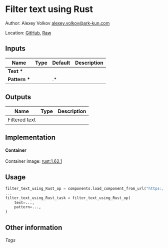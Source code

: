 <!-- BEGIN_GENERATED_CONTENT -->
# Filter text using Rust

Author: Alexey Volkov <alexey.volkov@ark-kun.com>

Location: [GitHub](https://github.com/Ark-kun/pipeline_components/blob/master/components/sample/Rust_script/component.yaml), [Raw](https://raw.githubusercontent.com/Ark-kun/pipeline_components/master/components/sample/Rust_script/component.yaml)

## Inputs

|Name|Type|Default|Description|
|-|-|-|-|
|**Text** **\***||||
|**Pattern** **\***||.*||

## Outputs

|Name|Type|Description|
|-|-|-|
|Filtered text|||

## Implementation

#### Container

Container image: [rust:1.62.1](https://hub.docker.com/r/_/rust)

## Usage

```python
filter_text_using_Rust_op = components.load_component_from_url("https://raw.githubusercontent.com/Ark-kun/pipeline_components/master/components/sample/Rust_script/component.yaml")
...
filter_text_using_Rust_task = filter_text_using_Rust_op(
    text=...,
    pattern=...,
)
```

## Other information

###### Tags

<!-- END_GENERATED_CONTENT -->
